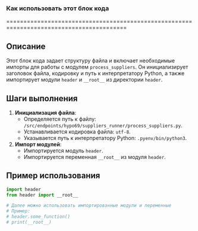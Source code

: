 ### Как использовать этот блок кода
=========================================================================================

Описание
-------------------------
Этот блок кода задает структуру файла и включает необходимые импорты для работы с модулем `process_suppliers`. Он инициализирует заголовок файла, кодировку и путь к интерпретатору Python, а также импортирует модули `header` и `__root__` из директории `header`.

Шаги выполнения
-------------------------
1. **Инициализация файла**:
   - Определяется путь к файлу: `/src/endpoints/hypo69/suppliers_runner/process_suppliers.py`.
   - Устанавливается кодировка файла: `utf-8`.
   - Указывается путь к интерпретатору Python: `.pyenv/bin/python3`.
2. **Импорт модулей**:
   - Импортируется модуль `header`.
   - Импортируется переменная `__root__` из модуля `header`.

Пример использования
-------------------------

```python
import header
from header import __root__

# Далее можно использовать импортированные модули и переменные
# Пример:
# header.some_function()
# print(__root__)